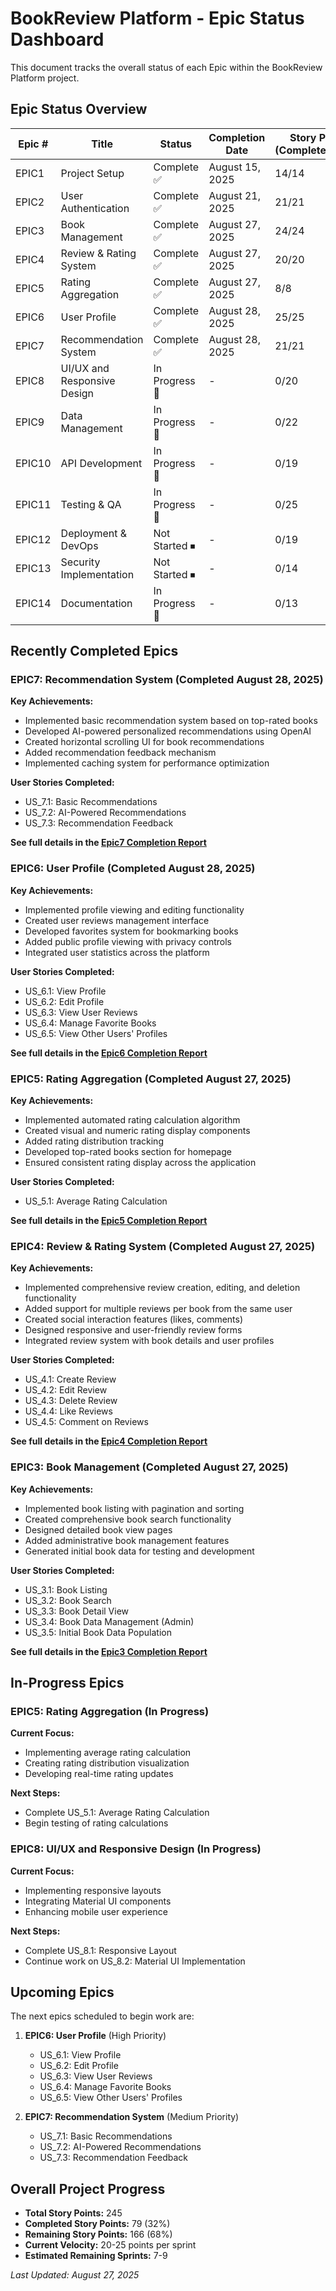 # BookReview Platform - Epic Status Dashboard

This document tracks the overall status of each Epic within the BookReview Platform project.

## Epic Status Overview

| Epic # | Title | Status | Completion Date | Story Points (Completed/Total) | Related Documents |
|--------|-------|--------|-----------------|--------------------------------|-------------------|
| EPIC1 | Project Setup | Complete ✅ | August 15, 2025 | 14/14 | [Completion Report](./reports/Epic1_Progress_Report.md) |
| EPIC2 | User Authentication | Complete ✅ | August 21, 2025 | 21/21 | [Completion Report](./reports/Epic2_Completion_Report.md) |
| EPIC3 | Book Management | Complete ✅ | August 27, 2025 | 24/24 | [Completion Report](./reports/Epic3_Completion_Report.md) |
| EPIC4 | Review & Rating System | Complete ✅ | August 27, 2025 | 20/20 | [Completion Report](./reports/Epic4_Completion_Report.md) |
| EPIC5 | Rating Aggregation | Complete ✅ | August 27, 2025 | 8/8 | [Completion Report](./reports/Epic5_Completion_Report.md) |
| EPIC6 | User Profile | Complete ✅ | August 28, 2025 | 25/25 | [Completion Report](./reports/Epic6_Completion_Report.md) |
| EPIC7 | Recommendation System | Complete ✅ | August 28, 2025 | 21/21 | [Completion Report](./reports/Epic7_Completion_Report.md) |
| EPIC8 | UI/UX and Responsive Design | In Progress 🔄 | - | 0/20 | - |
| EPIC9 | Data Management | In Progress 🔄 | - | 0/22 | - |
| EPIC10 | API Development | In Progress 🔄 | - | 0/19 | - |
| EPIC11 | Testing & QA | In Progress 🔄 | - | 0/25 | - |
| EPIC12 | Deployment & DevOps | Not Started ⏹ | - | 0/19 | - |
| EPIC13 | Security Implementation | Not Started ⏹ | - | 0/14 | - |
| EPIC14 | Documentation | In Progress 🔄 | - | 0/13 | - |

## Recently Completed Epics

### EPIC7: Recommendation System (Completed August 28, 2025)

**Key Achievements:**
- Implemented basic recommendation system based on top-rated books
- Developed AI-powered personalized recommendations using OpenAI
- Created horizontal scrolling UI for book recommendations
- Added recommendation feedback mechanism
- Implemented caching system for performance optimization

**User Stories Completed:**
- US_7.1: Basic Recommendations
- US_7.2: AI-Powered Recommendations
- US_7.3: Recommendation Feedback

**See full details in the [Epic7 Completion Report](./reports/Epic7_Completion_Report.md)**

### EPIC6: User Profile (Completed August 28, 2025)

**Key Achievements:**
- Implemented profile viewing and editing functionality
- Created user reviews management interface
- Developed favorites system for bookmarking books
- Added public profile viewing with privacy controls
- Integrated user statistics across the platform

**User Stories Completed:**
- US_6.1: View Profile
- US_6.2: Edit Profile
- US_6.3: View User Reviews
- US_6.4: Manage Favorite Books
- US_6.5: View Other Users' Profiles

**See full details in the [Epic6 Completion Report](./reports/Epic6_Completion_Report.md)**

### EPIC5: Rating Aggregation (Completed August 27, 2025)

**Key Achievements:**
- Implemented automated rating calculation algorithm
- Created visual and numeric rating display components
- Added rating distribution tracking
- Developed top-rated books section for homepage
- Ensured consistent rating display across the application

**User Stories Completed:**
- US_5.1: Average Rating Calculation

**See full details in the [Epic5 Completion Report](./reports/Epic5_Completion_Report.md)**

### EPIC4: Review & Rating System (Completed August 27, 2025)

**Key Achievements:**
- Implemented comprehensive review creation, editing, and deletion functionality
- Added support for multiple reviews per book from the same user
- Created social interaction features (likes, comments)
- Designed responsive and user-friendly review forms
- Integrated review system with book details and user profiles

**User Stories Completed:**
- US_4.1: Create Review
- US_4.2: Edit Review
- US_4.3: Delete Review
- US_4.4: Like Reviews
- US_4.5: Comment on Reviews

**See full details in the [Epic4 Completion Report](./reports/Epic4_Completion_Report.md)**

### EPIC3: Book Management (Completed August 27, 2025)

**Key Achievements:**
- Implemented book listing with pagination and sorting
- Created comprehensive book search functionality
- Designed detailed book view pages
- Added administrative book management features
- Generated initial book data for testing and development

**User Stories Completed:**
- US_3.1: Book Listing
- US_3.2: Book Search
- US_3.3: Book Detail View
- US_3.4: Book Data Management (Admin)
- US_3.5: Initial Book Data Population

**See full details in the [Epic3 Completion Report](./reports/Epic3_Completion_Report.md)**

## In-Progress Epics

### EPIC5: Rating Aggregation (In Progress)

**Current Focus:**
- Implementing average rating calculation
- Creating rating distribution visualization
- Developing real-time rating updates

**Next Steps:**
- Complete US_5.1: Average Rating Calculation
- Begin testing of rating calculations

### EPIC8: UI/UX and Responsive Design (In Progress)

**Current Focus:**
- Implementing responsive layouts
- Integrating Material UI components
- Enhancing mobile user experience

**Next Steps:**
- Complete US_8.1: Responsive Layout
- Continue work on US_8.2: Material UI Implementation

## Upcoming Epics

The next epics scheduled to begin work are:

1. **EPIC6: User Profile** (High Priority)
   - US_6.1: View Profile
   - US_6.2: Edit Profile
   - US_6.3: View User Reviews
   - US_6.4: Manage Favorite Books
   - US_6.5: View Other Users' Profiles

2. **EPIC7: Recommendation System** (Medium Priority)
   - US_7.1: Basic Recommendations
   - US_7.2: AI-Powered Recommendations
   - US_7.3: Recommendation Feedback

## Overall Project Progress

- **Total Story Points:** 245
- **Completed Story Points:** 79 (32%)
- **Remaining Story Points:** 166 (68%)
- **Current Velocity:** 20-25 points per sprint
- **Estimated Remaining Sprints:** 7-9

*Last Updated: August 27, 2025*
